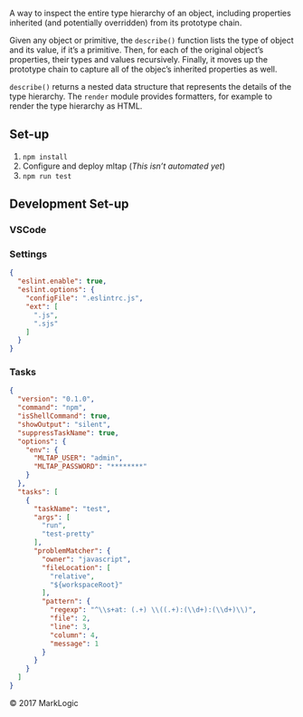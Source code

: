 A way to inspect the entire type hierarchy of an object, including properties inherited (and potentially overridden) from its prototype chain. 

Given any object or primitive, the `describe()` function lists the type of object and its value, if it’s a primitive. Then, for each of the original object’s properties, their types and values recursively. Finally, it moves up the prototype chain to capture all of the objec’s inherited properties as well.

`describe()` returns a nested data structure that represents the details of the type hierarchy. The `render` module provides formatters, for example to render the type hierarchy as HTML.

## Set-up

1. `npm install`
1. Configure and deploy mltap (*This isn’t automated yet*)
1. `npm run test`

## Development Set-up

### VSCode

### Settings
```json
{
  "eslint.enable": true,
  "eslint.options": {
    "configFile": ".eslintrc.js",
    "ext": [
      ".js",
      ".sjs"
    ]
  }
}
```

### Tasks
```json
{
  "version": "0.1.0",
  "command": "npm",
  "isShellCommand": true,
  "showOutput": "silent",
  "suppressTaskName": true,
  "options": {
    "env": {
      "MLTAP_USER": "admin",
      "MLTAP_PASSWORD": "********"
    }
  },
  "tasks": [
    {
      "taskName": "test",
      "args": [
        "run",
        "test-pretty"
      ],
      "problemMatcher": {
        "owner": "javascript",
        "fileLocation": [
          "relative",
          "${workspaceRoot}"
        ],
        "pattern": {
          "regexp": "^\\s+at: (.+) \\((.+):(\\d+):(\\d+)\\)",
          "file": 2,
          "line": 3,
          "column": 4,
          "message": 1
        }
      }
    }
  ]
}
```
&copy; 2017 MarkLogic